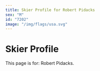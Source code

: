 ```yaml
---
title: Skier Profile for Robert Pidacks
sex: "M"
id: "7202"
image: "/img/flags/usa.svg" 
---
```


# Skier Profile

This page is for: Robert Pidacks.
    